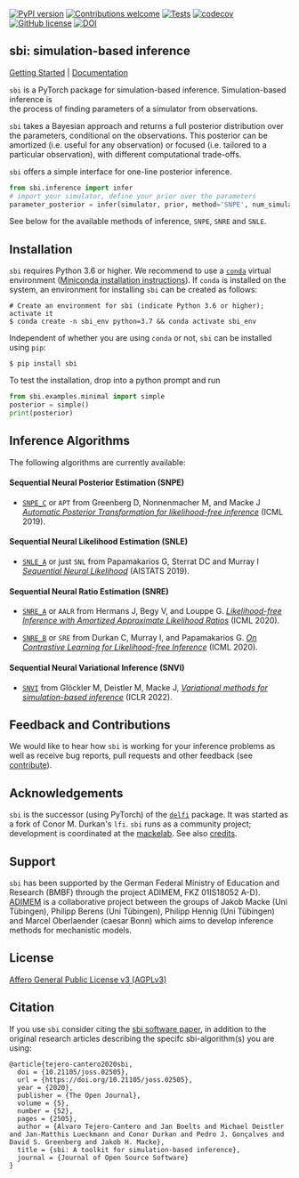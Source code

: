 [![PyPI version](https://badge.fury.io/py/sbi.svg)](https://badge.fury.io/py/sbi)
[![Contributions welcome](https://img.shields.io/badge/contributions-welcome-brightgreen.svg?style=flat)](https://github.com/mackelab/sbi/blob/master/CONTRIBUTING.md)
[![Tests](https://github.com/mackelab/sbi/workflows/Tests/badge.svg?branch=main)](https://github.com/mackelab/sbi/actions)
[![codecov](https://codecov.io/gh/mackelab/sbi/branch/main/graph/badge.svg)](https://codecov.io/gh/mackelab/sbi)
[![GitHub license](https://img.shields.io/github/license/mackelab/sbi)](https://github.com/mackelab/sbi/blob/master/LICENSE.txt)
[![DOI](https://joss.theoj.org/papers/10.21105/joss.02505/status.svg)](https://doi.org/10.21105/joss.02505)

## sbi: simulation-based inference
[Getting Started](https://www.mackelab.org/sbi/tutorial/00_getting_started/) | [Documentation](https://www.mackelab.org/sbi/)

`sbi` is a PyTorch package for simulation-based inference. Simulation-based inference is  
the process of finding parameters of a simulator from observations.

`sbi` takes a Bayesian approach and returns a full posterior distribution
over the parameters, conditional on the observations. This posterior can be amortized (i.e.
useful for any observation) or focused (i.e. tailored to a particular observation), with different
computational trade-offs.

`sbi` offers a simple interface for one-line posterior inference.

```python
from sbi.inference import infer
# import your simulator, define your prior over the parameters
parameter_posterior = infer(simulator, prior, method='SNPE', num_simulations=100)
```
See below for the available methods of inference, `SNPE`, `SNRE` and `SNLE`.


## Installation

`sbi` requires Python 3.6 or higher. We recommend to use a [`conda`](https://docs.conda.io/en/latest/miniconda.html) virtual
environment ([Miniconda installation instructions](https://docs.conda.io/en/latest/miniconda.html])). If `conda` is installed on the system, an environment for
installing `sbi` can be created as follows:
```commandline
# Create an environment for sbi (indicate Python 3.6 or higher); activate it
$ conda create -n sbi_env python=3.7 && conda activate sbi_env
```

Independent of whether you are using `conda` or not, `sbi` can be installed using `pip`:
```commandline
$ pip install sbi
```

To test the installation, drop into a python prompt and run
```python
from sbi.examples.minimal import simple
posterior = simple()
print(posterior)
```

## Inference Algorithms

The following algorithms are currently available:

#### Sequential Neural Posterior Estimation (SNPE)

* [`SNPE_C`](https://www.mackelab.org/sbi/reference/#sbi.inference.snpe.snpe_c.SNPE_C) or `APT` from Greenberg D, Nonnenmacher M, and Macke J [_Automatic
  Posterior Transformation for likelihood-free
  inference_](https://arxiv.org/abs/1905.07488) (ICML 2019).


#### Sequential Neural Likelihood Estimation (SNLE)
* [`SNLE_A`](https://www.mackelab.org/sbi/reference/#sbi.inference.snle.snle_a.SNLE_A) or just `SNL` from Papamakarios G, Sterrat DC and Murray I [_Sequential
  Neural Likelihood_](https://arxiv.org/abs/1805.07226) (AISTATS 2019).


#### Sequential Neural Ratio Estimation (SNRE)

* [`SNRE_A`](https://www.mackelab.org/sbi/reference/#sbi.inference.snre.snre_a.SNRE_A) or `AALR` from Hermans J, Begy V, and Louppe G. [_Likelihood-free Inference with Amortized Approximate Likelihood Ratios_](https://arxiv.org/abs/1903.04057) (ICML 2020).

* [`SNRE_B`](https://www.mackelab.org/sbi/reference/#sbi.inference.snre.snre_b.SNRE_B) or `SRE` from Durkan C, Murray I, and Papamakarios G. [_On Contrastive Learning for Likelihood-free Inference_](https://arxiv.org/abs/2002.03712) (ICML 2020).

#### Sequential Neural Variational Inference (SNVI)

* [`SNVI`](https://www.mackelab.org/sbi/reference/#sbi.inference.posteriors.vi_posterior) from Glöckler M, Deistler M, Macke J, [_Variational methods for simulation-based inference_](https://openreview.net/forum?id=kZ0UYdhqkNY) (ICLR 2022). 

## Feedback and Contributions

We would like to hear how `sbi` is working for your inference problems as well as receive bug reports, pull requests and other feedback (see
[contribute](http://www.mackelab.org/sbi/contribute/)).


## Acknowledgements

`sbi` is the successor (using PyTorch) of the
[`delfi`](https://github.com/mackelab/delfi) package. It was started as a fork of Conor
M. Durkan's `lfi`. `sbi` runs as a community project; development is coordinated at the
[mackelab](https://uni-tuebingen.de/en/research/core-research/cluster-of-excellence-machine-learning/research/research/cluster-research-groups/professorships/machine-learning-in-science/). See also [credits](https://github.com/mackelab/sbi/blob/master/docs/docs/credits.md).


## Support

`sbi` has been supported by the German Federal Ministry of Education and Research (BMBF) through the project ADIMEM, FKZ 01IS18052 A-D). [ADIMEM](https://fit.uni-tuebingen.de/Project/Details?id=9199) is a collaborative project between the groups of Jakob Macke (Uni Tübingen), Philipp Berens (Uni Tübingen), Philipp Hennig (Uni Tübingen) and Marcel Oberlaender (caesar Bonn) which aims to develop inference methods for mechanistic models.


## License

[Affero General Public License v3 (AGPLv3)](https://www.gnu.org/licenses/)


## Citation
If you use `sbi` consider citing the [sbi software paper](https://doi.org/10.21105/joss.02505), in addition to the original research articles describing the specifc sbi-algorithm(s) you are using: 

```
@article{tejero-cantero2020sbi,
  doi = {10.21105/joss.02505},
  url = {https://doi.org/10.21105/joss.02505},
  year = {2020},
  publisher = {The Open Journal},
  volume = {5},
  number = {52},
  pages = {2505},
  author = {Alvaro Tejero-Cantero and Jan Boelts and Michael Deistler and Jan-Matthis Lueckmann and Conor Durkan and Pedro J. Gonçalves and David S. Greenberg and Jakob H. Macke},
  title = {sbi: A toolkit for simulation-based inference},
  journal = {Journal of Open Source Software}
}
```
